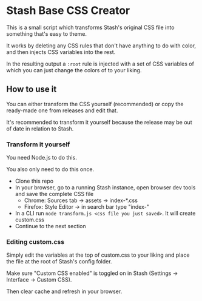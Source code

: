 # Stash Base CSS Creator

This is a small script which transforms Stash's original CSS file into something that's easy to theme.

It works by deleting any CSS rules that don't have anything to do with color, and then injects CSS variables into the rest.

In the resulting output a `:root` rule is injected with a set of CSS variables of which you can just change the colors of to your liking.

## How to use it

You can either transform the CSS yourself (recommended) or copy the ready-made one from releases and edit that.

It's recommended to transform it yourself because the release may be out of date in relation to Stash.

### Transform it yourself

You need Node.js to do this.

You also only need to do this once.

- Clone this repo
- In your browser, go to a running Stash instance, open browser dev tools and save the complete CSS file
  - Chrome: Sources tab -> assets -> index-*.css
  - Firefox: Style Editor -> in search bar type "index-"
- In a CLI run `node transform.js <css file you just saved>`. It will create custom.css
- Continue to the next section

### Editing custom.css

Simply edit the variables at the top of custom.css to your liking and place the file at the root of Stash's config folder.

Make sure "Custom CSS enabled" is toggled on in Stash (Settings -> Interface -> Custom CSS).

Then clear cache and refresh in your browser.